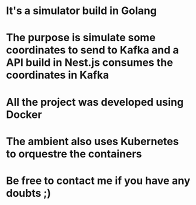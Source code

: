 # It's a simulator build in Golang

# The purpose is simulate some coordinates to send to Kafka and a API build in Nest.js consumes the coordinates in Kafka

# All the project was developed using Docker

# The ambient also uses Kubernetes to orquestre the containers

# Be free to contact me if you have any doubts ;)
